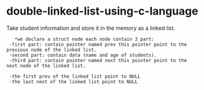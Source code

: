 # double-linked-list-using-c-language

 Take student information and store it in the memory as a linked list.
 
       *we declare a struct node each node contain 3 part:
     -first part: contain pointer named prev this pointer point to the previous node of the linked list.
     -second part: contain data (name and age of students).
     -third part: contain pointer named next this pointer point to the next node of the linked list.
     
     -the first prev of the linked list point to NULL
     -the last next of the linked list point to NULL
     
